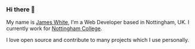 ### Hi there 👋

My name is [James White](https://www.jmwhite.co.uk), I'm a Web Developer based in Nottingham, UK. I currently work for [Nottingham College](https://github.com/nottinghamcollege).

I love open source and contribute to many projects which I use personally.
